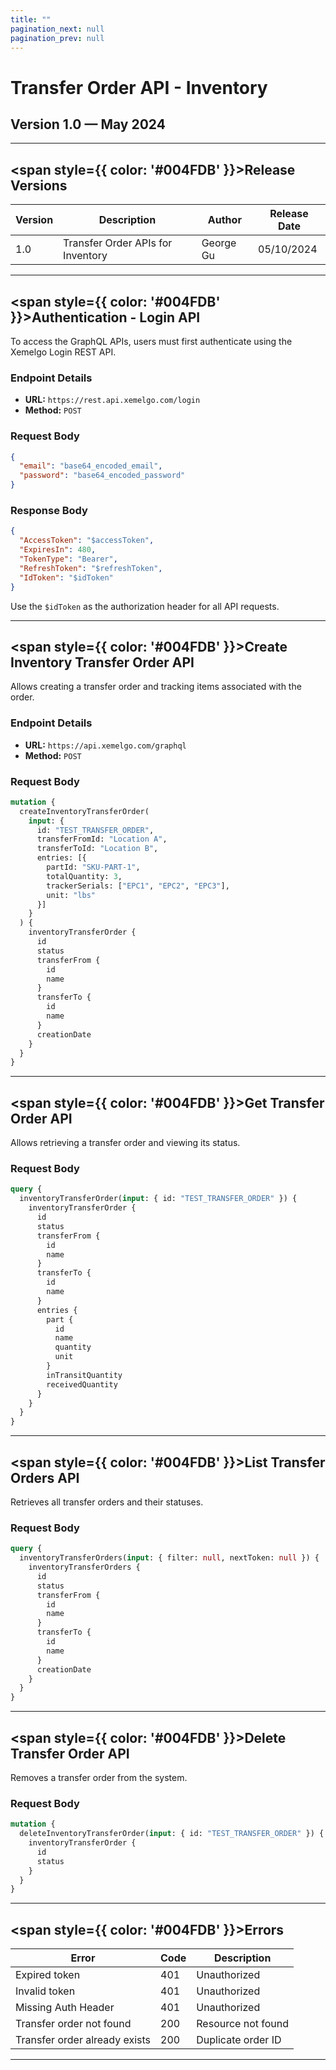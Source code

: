 ```yaml
---
title: ""
pagination_next: null
pagination_prev: null
---
```


<h1 style={{ color: '#004FDB' }}>Transfer Order API - Inventory</h1>

<h2>Version 1.0 — May 2024</h2>

---

## <span style={{ color: '#004FDB' }}>Release Versions</span>

| Version | Description                             | Author         | Release Date |
|---------|-----------------------------------------|---------------|--------------|
| 1.0     | Transfer Order APIs for Inventory     | George Gu     | 05/10/2024   |

---

## <span style={{ color: '#004FDB' }}>Authentication - Login API</span>

To access the GraphQL APIs, users must first authenticate using the Xemelgo Login REST API.

### Endpoint Details
- **URL:** `https://rest.api.xemelgo.com/login`
- **Method:** `POST`

### Request Body
```json
{
  "email": "base64_encoded_email",
  "password": "base64_encoded_password"
}
```

### Response Body
```json
{
  "AccessToken": "$accessToken",
  "ExpiresIn": 480,
  "TokenType": "Bearer",
  "RefreshToken": "$refreshToken",
  "IdToken": "$idToken"
}
```

Use the `$idToken` as the authorization header for all API requests.

---

## <span style={{ color: '#004FDB' }}>Create Inventory Transfer Order API</span>

Allows creating a transfer order and tracking items associated with the order.

### Endpoint Details
- **URL:** `https://api.xemelgo.com/graphql`
- **Method:** `POST`

### Request Body
```graphql
mutation {
  createInventoryTransferOrder(
    input: {
      id: "TEST_TRANSFER_ORDER",
      transferFromId: "Location A",
      transferToId: "Location B",
      entries: [{
        partId: "SKU-PART-1",
        totalQuantity: 3,
        trackerSerials: ["EPC1", "EPC2", "EPC3"],
        unit: "lbs"
      }]
    }
  ) {
    inventoryTransferOrder {
      id
      status
      transferFrom {
        id
        name
      }
      transferTo {
        id
        name
      }
      creationDate
    }
  }
}
```

---

## <span style={{ color: '#004FDB' }}>Get Transfer Order API</span>

Allows retrieving a transfer order and viewing its status.

### Request Body
```graphql
query {
  inventoryTransferOrder(input: { id: "TEST_TRANSFER_ORDER" }) {
    inventoryTransferOrder {
      id
      status
      transferFrom {
        id
        name
      }
      transferTo {
        id
        name
      }
      entries {
        part {
          id
          name
          quantity
          unit
        }
        inTransitQuantity
        receivedQuantity
      }
    }
  }
}
```

---

## <span style={{ color: '#004FDB' }}>List Transfer Orders API</span>

Retrieves all transfer orders and their statuses.

### Request Body
```graphql
query {
  inventoryTransferOrders(input: { filter: null, nextToken: null }) {
    inventoryTransferOrders {
      id
      status
      transferFrom {
        id
        name
      }
      transferTo {
        id
        name
      }
      creationDate
    }
  }
}
```

---

## <span style={{ color: '#004FDB' }}>Delete Transfer Order API</span>

Removes a transfer order from the system.

### Request Body
```graphql
mutation {
  deleteInventoryTransferOrder(input: { id: "TEST_TRANSFER_ORDER" }) {
    inventoryTransferOrder {
      id
      status
    }
  }
}
```

---

## <span style={{ color: '#004FDB' }}>Errors</span>

| Error                  | Code | Description                     |
|------------------------|------|---------------------------------|
| Expired token         | 401  | Unauthorized                   |
| Invalid token         | 401  | Unauthorized                   |
| Missing Auth Header   | 401  | Unauthorized                   |
| Transfer order not found | 200  | Resource not found            |
| Transfer order already exists | 200  | Duplicate order ID       |

---



